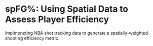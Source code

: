 # spFG%: Using Spatial Data to Assess Player Efficiency
Implmeneting NBA shot tracking data to generate a spatially-weighted shooting efficiency metric.
